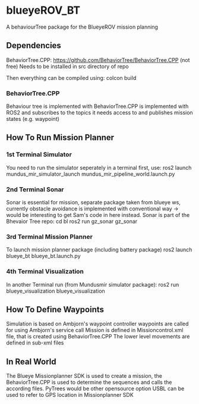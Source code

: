 # blueyeROV_BT
A behaviourTree package for the BlueyeROV mission planning

## Dependencies
BehaviorTree.CPP: https://github.com/BehaviorTree/BehaviorTree.CPP (not free)
Needs to be installed in src directory of repo

Then everything can be compiled using: 
colcon build

### BehaviorTree.CPP
Behaviour tree is implemented with BehaviorTree.CPP is implemented with ROS2 and subscribes to the topics it needs access to and publishes mission states (e.g. waypoint)

## How To Run Mission Planner

### 1st Terminal Simulator
You need to run the simulator seperately in a terminal first, use:
ros2 launch mundus_mir_simulator_launch mundus_mir_pipeline_world.launch.py

### 2nd Terminal Sonar
Sonar is essential for mission, separate package taken from blueye ws, currently obstacle avoidance is implemented with conventional way -> would be interesting to get Sam's code in here instead. 
Sonar is part of the Bhevaior Tree repo:
cd bl
ros2 run gz_sonar gz_sonar

### 3rd Terminal Mission Planner
To launch mission planner package (including battery package)
ros2 launch blueye_bt blueye_bt.launch.py

### 4th Terminal Visualization
In another Terminal run (from Mundusmir simulator package):
ros2 run blueye_visualization blueye_visualization 

## How To Define Waypoints
Simulation is based on Ambjorn's waypoint controller
waypoints are called for using Ambjorn's service call
Mission is defined in Missioncontrol.xml file, that is created using BehaviorTree.CPP
The lower level movements are defined in sub-xml files

## In Real World
The Blueye Missionplanner SDK is used to create a mission, the BehaviorTree.CPP is used to determine the sequences and calls the according files.
PyTrees would be other opensource option 
USBL can be used to refer to GPS location in Missionplanner SDK
